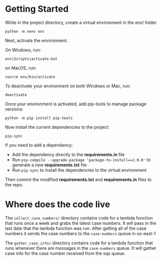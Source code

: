 # Getting Started

While in the project directory, create a virtual environment in the env/ folder
```
python -m venv env
```

Next, activate the environment.

On Windows, run:
```
env\Scripts\activate.bat
```

on MacOS, run:
```
source env/bin/activate
```

To deactivate your environment on both Windows or Mac, run:
```
deactivate
```

Once your environment is activated, add pip-tools to manage package versions:
```
python -m pip install pip-tools
```

Now install the current dependencies to the project:
```
pip-sync
```

If you need to add a dependency:
* Add the dependency directly to the **requirements.in** file
* Run `pip-compile --upgrade-package 'package-to-install==2.0.0'` to generate a new **requirements.txt** file
* Run `pip-sync` to install the dependencies to the virtual environment

Then commit the modified **requirements.txt** and **requirements.in** files to the repo.

# Where does the code live

The `collect_case_numbers/` directory contains code for a lambda function that runs once a week and grabs the latest case numbers. It will pass in the last date that the lambda function was run. After getting all of the case numbers it sends the case numbers to the `case-numbers` queue in us-east-1

The `gather_case_info/` directory contains code for a lambda function that runs whenever there are messages in the `case-numbers` queue. It will gather case info for the case number received from the sqs queue.
